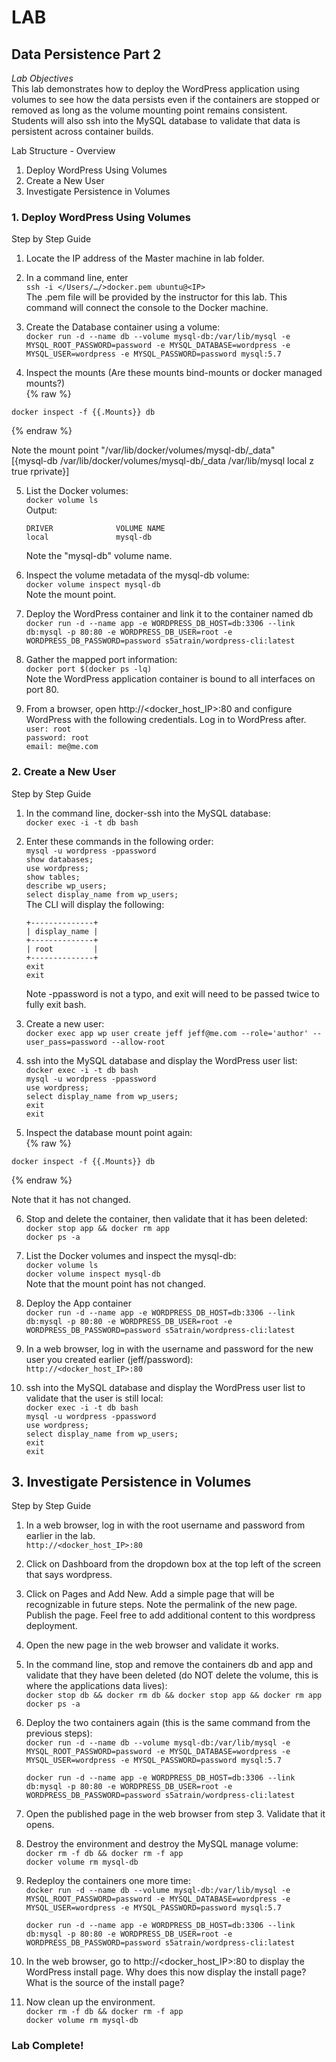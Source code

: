# LAB
## Data Persistence Part 2
*Lab Objectives*  
This lab demonstrates how to deploy the WordPress application using volumes to see how the data persists even if the containers are stopped or removed as long as the volume mounting point remains consistent. Students will also ssh into the MySQL database to validate that data is persistent across container builds.

Lab Structure - Overview
1.	Deploy WordPress Using Volumes
2.	Create a New User
3.	Investigate Persistence in Volumes

### 1. Deploy WordPress Using Volumes
Step by Step Guide
1.	Locate the IP address of the Master machine in lab folder.

2.	In a command line, enter  
`ssh -i </Users/…/>docker.pem ubuntu@<IP>`  
The .pem file will be provided by the instructor for this lab. This command will connect the console to the Docker machine.

3.	Create the Database container using a volume:  
`docker run -d --name db --volume mysql-db:/var/lib/mysql -e MYSQL_ROOT_PASSWORD=password -e MYSQL_DATABASE=wordpress -e MYSQL_USER=wordpress -e MYSQL_PASSWORD=password mysql:5.7`

4.	Inspect the mounts (Are these mounts bind-mounts or docker managed mounts?)  
{% raw %}
```
docker inspect -f {{.Mounts}} db
```
{% endraw %}
  
Note the mount point "/var/lib/docker/volumes/mysql-db/_data"  
[{mysql-db /var/lib/docker/volumes/mysql-db/_data /var/lib/mysql local z true rprivate}]

5.	List the Docker volumes:  
`docker volume ls`  
Output:  
    ```
    DRIVER              VOLUME NAME
    local               mysql-db
    ```
    Note the "mysql-db" volume name.

6.	Inspect the volume metadata of the mysql-db volume:  
`docker volume inspect mysql-db`  
Note the mount point.

7.	Deploy the WordPress container and link it to the container named db  
`docker run -d --name app -e WORDPRESS_DB_HOST=db:3306 --link db:mysql -p 80:80 -e WORDPRESS_DB_USER=root -e WORDPRESS_DB_PASSWORD=password s5atrain/wordpress-cli:latest`

8.	Gather the mapped port information:  
`docker port $(docker ps -lq)`  
Note the WordPress application container is bound to all interfaces on port 80.

9.	From a browser, open http://<docker_host_IP>:80 and configure WordPress with the following credentials. Log in to WordPress after.  
`user: root`  
`password: root`  
`email: me@me.com`  

### 2. Create a New User
Step by Step Guide
1.	In the command line, docker-ssh into the MySQL database:  
`docker exec -i -t db bash`

2.	Enter these commands in the following order:  
`mysql -u wordpress -ppassword`  
`show databases;`  
`use wordpress;`  
`show tables;`  
`describe wp_users;`  
`select display_name from wp_users;`  
The CLI will display the following:  
    ```
    +--------------+
    | display_name |
    +--------------+
    | root         |
    +--------------+
    exit
    exit
    ```
    Note -ppassword is not a typo, and exit will need to be passed twice to fully exit bash. 

3.	Create a new user:  
`docker exec app wp user create jeff jeff@me.com --role='author' --user_pass=password --allow-root`

4.	ssh into the MySQL database and display the WordPress user list:  
`docker exec -i -t db bash`  
`mysql -u wordpress -ppassword`  
`use wordpress;`  
`select display_name from wp_users;`  
`exit`  
`exit`  

5.	Inspect the database mount point again:  
{% raw %}
```
docker inspect -f {{.Mounts}} db  
```
{% endraw %}

Note that it has not changed.

6.	Stop and delete the container, then validate that it has been deleted:  
`docker stop app && docker rm app`  
`docker ps -a`

7.	List the Docker volumes and inspect the mysql-db:  
`docker volume ls`  
`docker volume inspect mysql-db`  
Note that the mount point has not changed.

8.	Deploy the App container  
`docker run -d --name app -e WORDPRESS_DB_HOST=db:3306 --link db:mysql -p 80:80 -e WORDPRESS_DB_USER=root -e WORDPRESS_DB_PASSWORD=password s5atrain/wordpress-cli:latest`

9.	In a web browser, log in with the username and password for the new user you created earlier (jeff/password):  
`http://<docker_host_IP>:80 `

10.	ssh into the MySQL database and display the WordPress user list to validate that the user is still local:  
`docker exec -i -t db bash`  
`mysql -u wordpress -ppassword`  
`use wordpress;`  
`select display_name from wp_users;`  
`exit`  
`exit`  

## 3. Investigate Persistence in Volumes
Step by Step Guide
1.	In a web browser, log in with the root username and password from earlier in the lab.  
`http://<docker_host_IP>:80`

2.	Click on Dashboard from the dropdown box at the top left of the screen that says wordpress.  

3.	Click on Pages and Add New. Add a simple page that will be recognizable in future steps. Note the permalink of the new page. Publish the page. Feel free to add additional content to this wordpress deployment. 

4.	Open the new page in the web browser and validate it works.

5.	In the command line, stop and remove the containers db and app and validate that they have been deleted (do NOT delete the volume, this is where the applications data lives):  
`docker stop db && docker rm db && docker stop app && docker rm app`  
`docker ps -a`

6.	Deploy the two containers again (this is the same command from the previous steps):  
    `docker run -d --name db --volume mysql-db:/var/lib/mysql -e MYSQL_ROOT_PASSWORD=password -e MYSQL_DATABASE=wordpress -e MYSQL_USER=wordpress -e MYSQL_PASSWORD=password mysql:5.7`  

    `docker run -d --name app -e WORDPRESS_DB_HOST=db:3306 --link db:mysql -p 80:80 -e WORDPRESS_DB_USER=root -e WORDPRESS_DB_PASSWORD=password s5atrain/wordpress-cli:latest`

7.	Open the published page in the web browser from step 3. Validate that it opens.  

8.	Destroy the environment and destroy the MySQL manage volume:  
`docker rm -f db && docker rm -f app`  
`docker volume rm mysql-db`

9.	Redeploy the containers one more time:  
    `docker run -d --name db --volume mysql-db:/var/lib/mysql -e MYSQL_ROOT_PASSWORD=password -e MYSQL_DATABASE=wordpress -e MYSQL_USER=wordpress -e MYSQL_PASSWORD=password mysql:5.7` 

    `docker run -d --name app -e WORDPRESS_DB_HOST=db:3306 --link db:mysql -p 80:80 -e WORDPRESS_DB_USER=root -e WORDPRESS_DB_PASSWORD=password s5atrain/wordpress-cli:latest`

10.	In the web browser, go to http://<docker_host_IP>:80 to display the WordPress install page. Why does this now display the install page?  What is the source of the install page? 

11.	Now clean up the environment.  
`docker rm -f db && docker rm -f app`  
`docker volume rm mysql-db`

### Lab Complete!


<!-- 
LastTested: 2018-09-28
OS: Ubuntu 18.04
DockerVersion: 18.06.1-ce, build e68fc7a
-->
